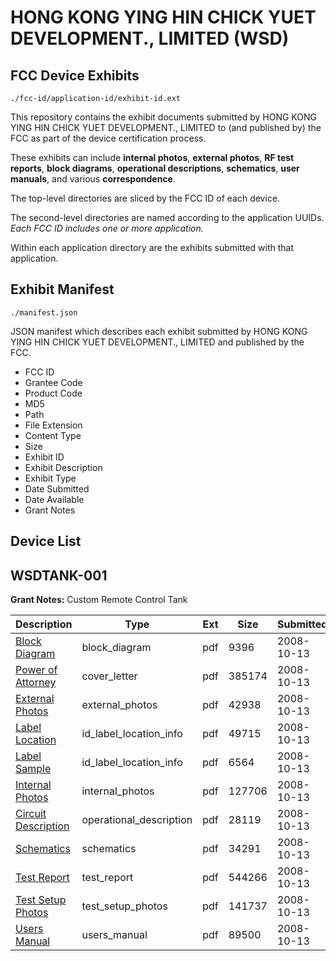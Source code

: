 # HONG KONG YING HIN CHICK YUET DEVELOPMENT., LIMITED (WSD)
## FCC Device Exhibits

```
./fcc-id/application-id/exhibit-id.ext
```

This repository contains the exhibit documents submitted by HONG KONG YING HIN CHICK YUET DEVELOPMENT., LIMITED to (and published by) the FCC as part of the device certification process.

These exhibits can include **internal photos**, **external photos**, **RF test reports**, **block diagrams**, **operational descriptions**, **schematics**, **user manuals**, and various **correspondence**.

The top-level directories are sliced by the FCC ID of each device.

The second-level directories are named according to the application UUIDs. *Each FCC ID includes one or more application.*

Within each application directory are the exhibits submitted with that application. 

## Exhibit Manifest

```
./manifest.json
```

JSON manifest which describes each exhibit submitted by HONG KONG YING HIN CHICK YUET DEVELOPMENT., LIMITED and published by the FCC.

- FCC ID
- Grantee Code
- Product Code
- MD5
- Path
- File Extension
- Content Type
- Size
- Exhibit ID
- Exhibit Description
- Exhibit Type
- Date Submitted
- Date Available
- Grant Notes

## Device List
## WSDTANK-001
**Grant Notes:** Custom Remote Control Tank

| Description | Type | Ext | Size | Submitted | Available |
| ----------- | ---- | --- | ---- | --------- | --------- |
| [Block Diagram](WSDTANK-001/87aaec620902211861ad0e75951199a5/1013761.pdf) | block_diagram | pdf | 9396 | 2008-10-13 | 2008-10-13 |
| [Power of Attorney](WSDTANK-001/87aaec620902211861ad0e75951199a5/1013767.pdf) | cover_letter | pdf | 385174 | 2008-10-13 | 2008-10-13 |
| [External Photos](WSDTANK-001/87aaec620902211861ad0e75951199a5/1013763.pdf) | external_photos | pdf | 42938 | 2008-10-13 | 2008-10-13 |
| [Label Location](WSDTANK-001/87aaec620902211861ad0e75951199a5/1013764.pdf) | id_label_location_info | pdf | 49715 | 2008-10-13 | 2008-10-13 |
| [Label Sample](WSDTANK-001/87aaec620902211861ad0e75951199a5/1013765.pdf) | id_label_location_info | pdf | 6564 | 2008-10-13 | 2008-10-13 |
| [Internal Photos](WSDTANK-001/87aaec620902211861ad0e75951199a5/1013766.pdf) | internal_photos | pdf | 127706 | 2008-10-13 | 2008-10-13 |
| [Circuit Description](WSDTANK-001/87aaec620902211861ad0e75951199a5/1013762.pdf) | operational_description | pdf | 28119 | 2008-10-13 | 2008-10-13 |
| [Schematics](WSDTANK-001/87aaec620902211861ad0e75951199a5/1013768.pdf) | schematics | pdf | 34291 | 2008-10-13 | 2008-10-13 |
| [Test Report](WSDTANK-001/87aaec620902211861ad0e75951199a5/1013769.pdf) | test_report | pdf | 544266 | 2008-10-13 | 2008-10-13 |
| [Test Setup Photos](WSDTANK-001/87aaec620902211861ad0e75951199a5/1013770.pdf) | test_setup_photos | pdf | 141737 | 2008-10-13 | 2008-10-13 |
| [Users Manual](WSDTANK-001/87aaec620902211861ad0e75951199a5/1013771.pdf) | users_manual | pdf | 89500 | 2008-10-13 | 2008-10-13 |
